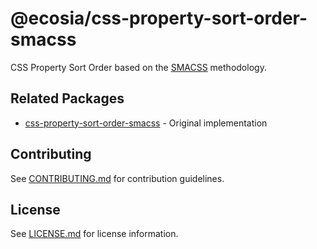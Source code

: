 # @ecosia/css-property-sort-order-smacss

CSS Property Sort Order based on the [SMACSS](https://smacss.com/book/formatting#grouping) methodology.

## Related Packages

- [css-property-sort-order-smacss](https://github.com/cahamilton/css-property-sort-order-smacss/) - Original implementation

## Contributing

See [CONTRIBUTING.md](./CONTRIBUTING.md) for contribution guidelines.

## License

See [LICENSE.md](./LICENSE.md) for license information.
